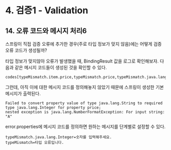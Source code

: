 # 4. 검증1 - Validation
## 14. 오류 코드와 메시지 처리6
스프링이 직접 검증 오류에 추가한 경우(주로 타입 정보가 맞지 않음)에는 어떻게 검증 오류 코드가 생성될까?

타입 정보가 맞지않아 오류가 발생했을 때, BindingResult 값을 로그로 확인해보자.
다음과 같은 메시지 코드들이 생성된 것을 확인할 수 있다.
```
codes[typeMismatch.item.price,typeMismatch.price,typeMismatch.java.lang.Integer,typeMismatch]
```

그런데, 아직 이에 대한 메시지 코드를 정의해놓지 않았기 때문에 스프링이 생성한 기본 메시지가 출력된다.
```
Failed to convert property value of type java.lang.String to required type java.lang.Integer for property price;
nested exception is java.lang.NumberFormatException: For input string: "A"
```

error.properties에 메시지 코드를 정의하면 원하는 메시지를 단계별로 설정할 수 있다.
```
typeMismatch.java.lang.Integer=숫자를 입력해주세요.
typeMismatch=타입 오류입니다.
```
